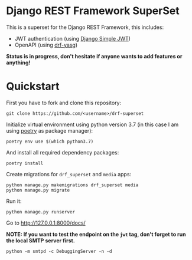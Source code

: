 # Django REST Framework SuperSet

This is a superset for the Django REST Framework, this includes:

* JWT authentication (using [Django Simple JWT](https://github.com/jazzband/django-rest-framework-simplejwt))
* OpenAPI (using [drf-yasg](https://github.com/axnsan12/drf-yasg))

**Status is in progress, don't hesitate if anyone wants to add features or anything!**


# Quickstart

First you have to fork and clone this repository:

```
git clone https://github.com/<username>/drf-superset
```

Initialize virtual environment using python version 3.7 (in this case I am using [poetry](https://python-poetry.org/) as package manager):

```
poetry env use $(which python3.7)
```

And install all required dependency packages:

```
poetry install
```

Create migrations for `drf_superset` and `media` apps:

```
python manage.py makemigrations drf_superset media
python manage.py migrate
```

Run it:

```
python manage.py runserver
```

Go to http://127.0.0.1:8000/docs/


**NOTE: If you want to test the endpoint on the `jwt` tag, don't forget to run the local SMTP server first.**

```
python -m smtpd -c DebuggingServer -n -d
```
